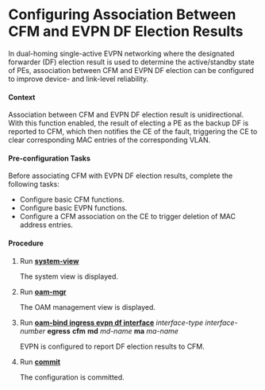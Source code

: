 Configuring Association Between CFM and EVPN DF Election Results
================================================================

In dual-homing single-active EVPN networking where the designated forwarder (DF) election result is used to determine the active/standby state of PEs, association between CFM and EVPN DF election can be configured to improve device- and link-level reliability.

#### Context

Association between CFM and EVPN DF election result is unidirectional. With this function enabled, the result of electing a PE as the backup DF is reported to CFM, which then notifies the CE of the fault, triggering the CE to clear corresponding MAC entries of the corresponding VLAN.


#### Pre-configuration Tasks

Before associating CFM with EVPN DF election results, complete the following tasks:

* Configure basic CFM functions.
* Configure basic EVPN functions.
* Configure a CFM association on the CE to trigger deletion of MAC address entries.

#### Procedure

1. Run [**system-view**](cmdqueryname=system-view)
   
   The system view is displayed.
2. Run [**oam-mgr**](cmdqueryname=oam-mgr)
   
   The OAM management view is displayed.
3. Run [**oam-bind ingress evpn df interface**](cmdqueryname=oam-bind+ingress+evpn+df+interface) *interface-type* *interface-number* **egress** **cfm** **md** *md-name* **ma** *ma-name*
   
   EVPN is configured to report DF election results to CFM.
4. Run [**commit**](cmdqueryname=commit)
   
   The configuration is committed.